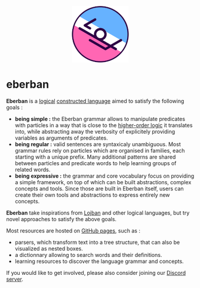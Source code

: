 <div align="center">
  <a href="https://eberban.github.io/eberban/">
    <img src="./images/eberban-alpha.png" width="30%" />
  </a>
</div>

eberban
=========

__Eberban__ is a [logical] [constructed language] aimed to satisfy the
following goals :

- __being simple :__ the Eberban grammar allows to manipulate predicates with
  particles in a way that is close to the [higher-order logic] it
  translates into, while abstracting away the verbosity of explicitely
  providing variables as arguments of predicates.
- __being regular :__ valid sentences are syntaxicaly unambiguous. Most grammar
  rules rely on particles which are organised in families, each starting with
  a unique prefix. Many additional patterns are shared between particles and
  predicate words to help learning groups of related words.
- __being expressive :__ the grammar and core vocabulary focus on providing a
  simple framework, on top of which can be built abstractions, complex concepts
  and tools. Since those are built in Eberban itself, users can create their own
  tools and abstractions to express entirely new concepts.

__Eberban__ take inspirations from [Lojban] and other logical languages, but try
novel approaches to satisfy the above goals.

Most resources are hosted on [GitHub pages], such as :

- parsers, which transform text into a tree structure, that can also be
  visualized as nested boxes.
- a dictionnary allowing to search words and their definitions.
- learning resources to discover the language grammar and concepts.

If you would like to get involved, please also consider joining our
[Discord server].

[Lojban]: https://mw.lojban.org/papri/Lojban
[logical]: https://en.wikipedia.org/wiki/Engineered_language#Logical_languages
[constructed language]: https://en.wikipedia.org/wiki/Constructed_language
[higher-order logic]: https://en.wikipedia.org/wiki/Higher-order_logic
[GitHub pages]: https://eberban.github.io/eberban/
[Discord server]: https://discord.com/invite/KKB79RwWUc